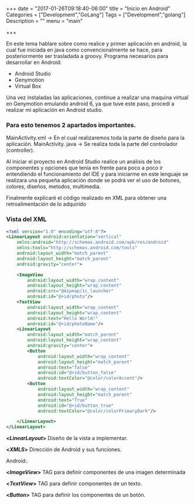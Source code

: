 +++
date = "2017-01-26T09:18:40-06:00"
title = "Inicio en Android"
Categories = ["Development","GoLang"]
Tags = ["Development","golang"]
Description = ""
menu = "main"

+++

En este tema hablare sobre como realice y primer aplicación en android, la cual fue iniciada en java como convencionalmente se hace, para posteriormente ser trasladada a groovy.
Programa necesarios para desarrollar en Android:

- Android Studio
- Genymotion
- Virtual Box

Una vez instaladas las aplicaciones, continue a realizar una maquina virtual en Genymotion emulando android 6, ya que tuve este paso, procedí a realizar mi aplicación en Android studio.

### Para esto tenemos 2 apartados importantes.

MainActivity.xml -> En el cual realizaremos toda la parte de diseño para la aplicación.
MainActivity. java -> Se realiza toda la parte del controlador (controller).

Al iniciar el proyecto en Android Studio realice un análisis de los componentes y opciones que tenia en frente para poco a poco ir entendiendo el funcionamiento del IDE y para iniciarme en este lenguaje se realizara una pequeña aplicación donde se podrá ver el uso de botones, colores, diseños, metodos, multimedia.

Finalmente explicaré el código realizado en XML para obtener una retroalimentación de lo adquirido

### Vista del XML

```xml
<?xml version="1.0" encoding="utf-8"?>
<LinearLayout android:orientation="vertical"
    xmlns:android="http://schemas.android.com/apk/res/android"
    xmlns:tools="http://schemas.android.com/tools"
    android:layout_width="match_parent"
    android:layout_height="match_parent"
    android:gravity="center">

    <ImageView
        android:layout_width="wrap_content"
        android:layout_height="wrap_content"
        android:src="@mipmap/ic_launcher"
        android:id="@+id/photo"/>
    <TextView
        android:layout_width="wrap_content"
        android:layout_height="wrap_content"
        android:text="Hello World!"
        android:id="@+id/photoName"/>
    <LinearLayout
        android:layout_width="match_parent"
        android:layout_height="wrap_content"
        android:gravity="center">
        <Button
            android:layout_width="wrap_content"
            android:layout_height="match_parent"
            android:text="false"
            android:id="@+id/button_false"
            android:textColor="@color/colorAccent"/>
        <Button
            android:layout_width="wrap_content"
            android:layout_height="match_parent"
            android:text="True"
            android:id="@+id/button_true"
            android:textColor="@color/colorPrimaryDark"/>

    </LinearLayout>
</LinearLayout>

```
**<*LinearLayout*>** Diseño de la vista a implementar.

**<*XMLS*>** Dirección de Android y sus funciones.

Android:.

**<*ImageView*>** TAG para definir componentes de una imagen determinada

**<*TextView*>** TAG para definir componentes de un texto.

**<*Button*>** TAG para definir los componentes de un botón.